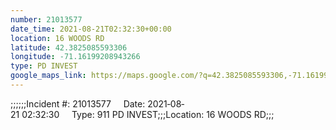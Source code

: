 ```yaml
---
number: 21013577
date_time: 2021-08-21T02:32:30+00:00
location: 16 WOODS RD
latitude: 42.3825085593306
longitude: -71.16199208943266
type: PD INVEST
google_maps_link: https://maps.google.com/?q=42.3825085593306,-71.16199208943266
---
```


;;;;;;Incident #: 21013577     Date: 2021‐08‐21 02:32:30     Type: 911 PD INVEST;;;Location: 16 WOODS RD;;;
